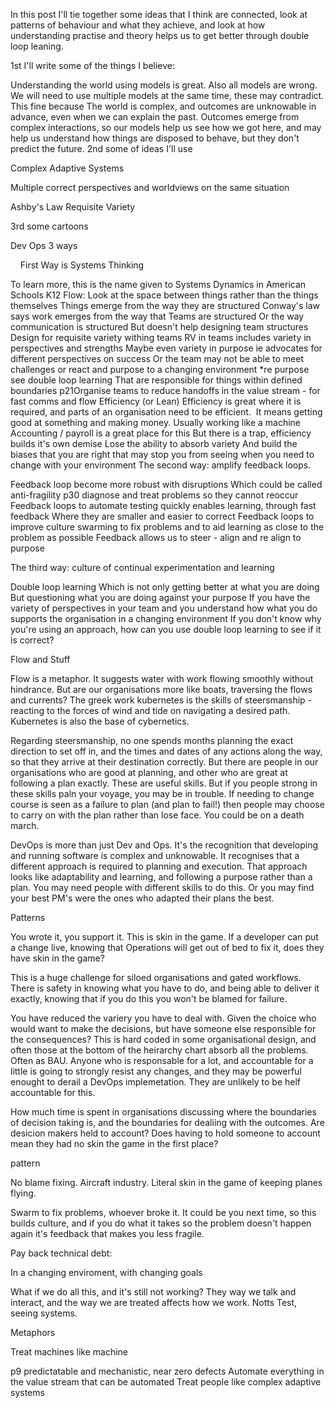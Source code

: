 In this post I'll tie together some ideas that I think are connected, look at patterns of behaviour and what they achieve, and look at how understanding practise and theory helps us to get better through double loop leaning.

1st I'll write some of the things I believe:

Understanding the world using models is great.
Also all models are wrong.
We will need to use multiple models at the same time, these may contradict.
This fine because
The world is complex, and outcomes are unknowable in advance, even when we can explain the past. Outcomes emerge from complex interactions, so our models help us see how we got here, and may help us understand how things are disposed to behave, but they don't predict the future.
2nd some of ideas I'll use

Complex Adaptive Systems

Multiple correct perspectives and worldviews on the same situation

Ashby's Law Requisite Variety

3rd some cartoons



Dev Ops 3 ways

 
 
First Way is Systems Thinking

To learn more, this is the name given to Systems Dynamics in American Schools K12
Flow: Look at the space between things rather than the things themselves
Things emerge from the way they are structured
Conway's law says work emerges from the way that Teams are structured
Or the way communication is structured
But doesn't help designing team structures
Design for requisite variety withing teams
RV in teams includes variety in perspectives and strengths
Maybe even variety in purpose ie advocates for different perspectives on success
Or the team may not be able to meet challenges or react and purpose to a changing environment
*re purpose see double loop learning
That are responsible for things within defined boundaries
p21Organise teams to reduce handoffs in the value stream - for fast comms and flow
Efficiency (or Lean)
Efficiency is great where it is required, and parts of an organisation need to be efficient.  It means getting good at something and making money.
Usually working like a machine
Accounting / payroll is a great place for this
But there is a trap, efficiency builds it's own demise
Lose the ability to absorb variety
And build the biases that you are right that may stop you from seeing when you need to change with your environment
The second way: amplify feedback loops.

Feedback loop become more robust with disruptions
Which could be called anti-fragility
p30 diagnose and treat problems so they cannot reoccur
Feedback loops to automate testing quickly
enables learning, through fast feedback
Where they are smaller and easier to correct
Feedback loops to improve culture
swarming to fix problems
and to aid learning as close to the problem as possible
Feedback allows us to steer - align and re align to purpose


The third way: culture of continual experimentation and learning

Double loop learning
Which is not only getting better at what you are doing
But questioning what you are doing against your purpose
If you have the variety of perspectives in your team and you understand how what you do supports the organisation in a changing environment
If you don't know why you're using an approach, how can you use double loop learning to see if it is correct?

Flow and Stuff

Flow is a metaphor. It suggests water with work flowing smoothly without hindrance. But are our organisations more like boats, traversing the flows and currents? The greek work kubernetes is the skills of steersmanship - reacting to the forces of wind and tide on navigating a desired path. Kubernetes is also the base of cybernetics.

Regarding steersmanship, no one spends months planning the exact direction to set off in, and the times and dates of any actions along the way, so that they arrive at their destination correctly. But there are people in our organisations who are good at planning, and other who are great at following a plan exactly. These are useful skills. But if you people strong in these skills paln your voyage, you may be in trouble. If needing to change course is seen as a failure to plan (and plan to fail!) then people may choose to carry on with the plan rather than lose face. You could be on a death march.

DevOps is more than just Dev and Ops. It's the recognition that developing and running software is complex and unknowable. It recognises that a different approach is required to planning and execution. That approach looks like adaptability and learning, and following a purpose rather than a plan. You may need people with different skills to do this. Or you may find your best PM's were the ones who adapted their plans the best.

Patterns

You wrote it, you support it. This is skin in the game. If a developer can put a change live, knowing that Operations will get out of bed to fix it, does they have skin in the game?

This is a huge challenge for siloed organisations and gated workflows. There is safety in knowing what you have to do, and being able to deliver it exactly, knowing that if you do this you won't be blamed for failure.

You have reduced the variery you have to deal with. Given the choice who would want to make the decisions, but have someone else responsible for the consequences? This is hard coded in some organisational design, and often those at the bottom of the heirarchy chart absorb all the problems. Often as BAU. Anyone who is responsable for a lot, and accountable for a little is going to strongly resist any changes, and they may be powerful enought to derail a DevOps implemetation. They are unlikely to be helf accountable for this.

How much time is spent in organisations discussing where the boundaries of decision taking is, and the boundaries for dealiing with the outcomes. Are desicion makers held to account? Does having to hold someone to account mean they had no skin the game in the first place?

pattern

No blame fixing. Aircraft industry. Literal skin in the game of keeping planes flying.

Swarm to fix problems, whoever broke it. It could be you next time, so this builds culture, and if you do what it takes so the problem doesn't happen again it's feedback that makes you less fragile.

Pay back technical debt:

In a changing enviroment, with changing goals

What if we do all this, and it's still not working? They way we talk and interact, and the way we are treated affects how we work. Notts Test, seeing systems.



Metaphors

Treat machines like machine

p9 predictatable and mechanistic, near zero defects
Automate everything in the value stream that can be automated
Treat people like complex adaptive systems
